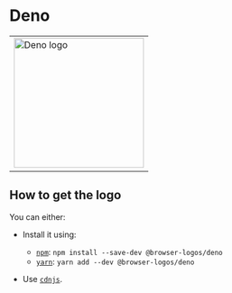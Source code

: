 Deno
====

<!-- markdownlint-disable line-length no-inline-html -->
<table>
    <tr height=240>
        <td>
            <a href="https://github.com/alrra/browser-logos/tree/2aa3d587c2f353096c3030fa7ea4b92db5cce0f8/src/deno/">
                <img width=230 src="https://raw.githubusercontent.com/alrra/browser-logos/2aa3d587c2f353096c3030fa7ea4b92db5cce0f8/src/deno//deno_512x512.png" alt="Deno logo">
            </a>
        </td>
    </tr>
</table>
<!-- markdownlint-enable line-length no-inline-html -->

How to get the logo
-------------------

You can either:

* Install it using:

  * [`npm`][npm]: `npm install --save-dev @browser-logos/deno`
  * [`yarn`][yarn]: `yarn add --dev @browser-logos/deno`

* Use [`cdnjs`][cdnjs].

<!-- Link labels: -->

[cdnjs]: https://cdnjs.com/libraries/browser-logos
[npm]: https://www.npmjs.com/
[yarn]: https://yarnpkg.com/
